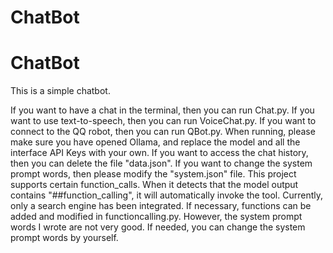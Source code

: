 # ChatBot
# ChatBot
This is a simple chatbot.

If you want to have a chat in the terminal, then you can run Chat.py. If you want to use text-to-speech, then you can run VoiceChat.py. If you want to connect to the QQ robot, then you can run QBot.py. When running, please make sure you have opened Ollama, and replace the model and all the interface API Keys with your own. If you want to access the chat history, then you can delete the file "data.json". If you want to change the system prompt words, then please modify the "system.json" file. This project supports certain function_calls. When it detects that the model output contains "##function_calling", it will automatically invoke the tool. Currently, only a search engine has been integrated. If necessary, functions can be added and modified in functioncalling.py. However, the system prompt words I wrote are not very good. If needed, you can change the system prompt words by yourself.
